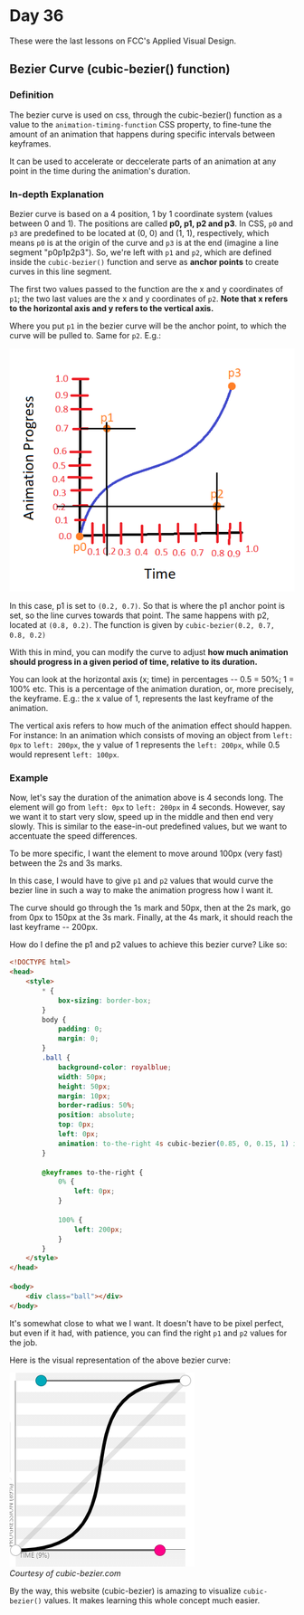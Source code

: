 # Day 36

These were the last lessons on FCC's Applied Visual Design.

## Bezier Curve (cubic-bezier() function)

### Definition

The bezier curve is used on css, through the cubic-bezier() function as a value to the `animation-timing-function` CSS property, to fine-tune the amount of an animation that happens during specific intervals between keyframes.

It can be used to accelerate or deccelerate parts of an animation at any point in the time during the animation's duration.

### In-depth Explanation

Bezier curve is based on a 4 position, 1 by 1 coordinate system (values between 0 and 1). The positions are called **p0, p1, p2 and p3**. In CSS, `p0` and `p3` are predefined to be located at (0, 0) and (1, 1), respectively, which means `p0` is at the origin of the curve and `p3` is at the end (imagine a line segment "p0p1p2p3"). So, we're left with `p1` and `p2`, which are defined inside the `cubic-bezier()` function and serve as **anchor points** to create curves in this line segment.

The first two values passed to the function are the x and y coordinates of `p1`; the two last values are the x and y coordinates of `p2`. **Note that x refers to the horizontal axis and y refers to the vertical axis.**

Where you put `p1` in the bezier curve will be the anchor point, to which the curve will be pulled to. Same for `p2`. E.g.:

![bezier-curve-demo](bezier-curve-demo.png)

In this case, p1 is set to `(0.2, 0.7)`. So that is where the p1 anchor point is set, so the line curves towards that point. The same happens with p2, located at `(0.8, 0.2)`. The function is given by `cubic-bezier(0.2, 0.7, 0.8, 0.2)`

With this in mind, you can modify the curve to adjust **how much animation should progress in a given period of time, relative to its duration.**

You can look at the horizontal axis (x; time) in percentages -- 0.5 = 50%; 1 = 100% etc. This is a percentage of the animation duration, or, more precisely, the keyframe. E.g.: the x value of 1, represents the last keyframe of the animation.

The vertical axis refers to how much of the animation effect should happen. For instance: In an animation which consists of moving an object from `left: 0px` to `left: 200px`, the y value of 1 represents the `left: 200px`, while 0.5 would represent `left: 100px`.

### Example

Now, let's say the duration of the animation above is 4 seconds long. The element will go from `left: 0px` to `left: 200px` in 4 seconds. However, say we want it to start very slow, speed up in the middle and then end very slowly. This is similar to the ease-in-out predefined values, but we want to accentuate the speed differences.

To be more specific, I want the element to move around 100px (very fast) between the 2s and 3s marks.

In this case, I would have to give `p1` and `p2` values that would curve the bezier line in such a way to make the animation progress how I want it.

The curve should go through the 1s mark and 50px, then at the 2s mark, go from 0px to 150px at the 3s mark. Finally, at the 4s mark, it should reach the last keyframe -- 200px.

How do I define the p1 and p2 values to achieve this bezier curve? Like so:

```html
<!DOCTYPE html>
<head>
    <style>
        * {
            box-sizing: border-box;
        }
        body {
            padding: 0;
            margin: 0;
        }
        .ball {
            background-color: royalblue;
            width: 50px;
            height: 50px;
            margin: 10px;
            border-radius: 50%;
            position: absolute;
            top: 0px;
            left: 0px;
            animation: to-the-right 4s cubic-bezier(0.85, 0, 0.15, 1) infinite
        }

        @keyframes to-the-right {
            0% {
                left: 0px;
            }

            100% {
                left: 200px;
            }
        }
    </style>
</head>

<body>
    <div class="ball"></div>
</body>
```

It's somewhat close to what we I want. It doesn't have to be pixel perfect, but even if it had, with patience, you can find the right `p1` and `p2` values for the job.

Here is the visual representation of the above bezier curve:

![bezier-curve-demo2.png](bezier-curve-demo2.png)  
*Courtesy of cubic-bezier.com*

By the way, this website (cubic-bezier) is amazing to visualize `cubic-bezier()` values. It makes learning this whole concept much easier.
